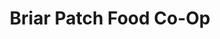 ---
title: "Briar Patch Food Co-Op"
url: /grass-valley/briar-patch-food-co-op/
shop: supermarket
---